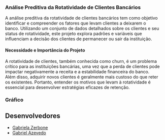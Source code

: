 ### Análise Preditiva da Rotatividade de Clientes Bancários

A análise preditiva da rotatividade de clientes bancários tem como objetivo identificar e compreender os fatores que levam clientes a deixarem o banco. Utilizando um conjunto de dados detalhados sobre os clientes e seu status de rotatividade, este projeto explora padrões e variáveis que influenciam a decisão dos clientes de permanecer ou sair da instituição.

#### Necessidade e Importância do Projeto

A rotatividade de clientes, também conhecida como churn, é um problema crítico para as instituições bancárias, uma vez que a perda de clientes pode impactar negativamente a receita e a estabilidade financeira do banco. Além disso, adquirir novos clientes é geralmente mais custoso do que reter os existentes. Portanto, entender os motivos que levam à rotatividade é essencial para desenvolver estratégias eficazes de retenção.


### Gráfico


## Desenvolvedores
 - [Gabriela Zerbone](https://github.com/gzerbone)
 - [Gabriel Azevedo](https://github.com/GabrielAzevedoo)
